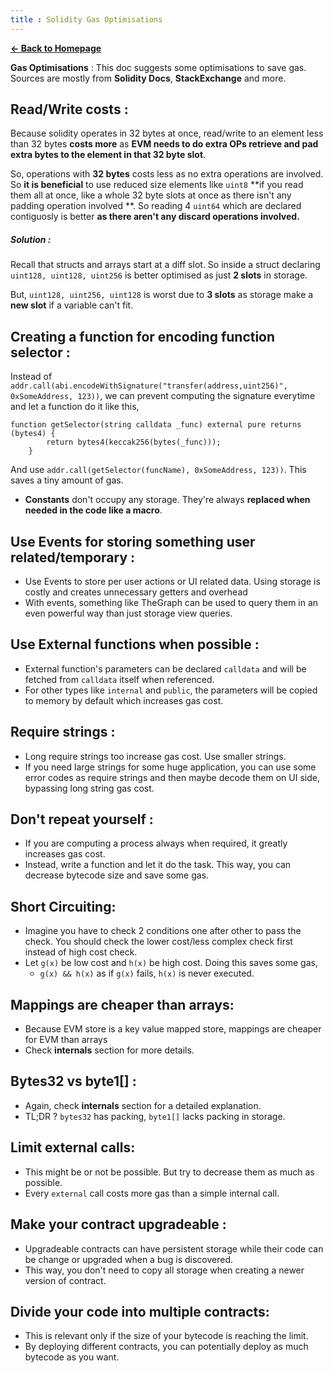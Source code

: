 ```yaml
---
title : Solidity Gas Optimisations
---
```


[**← Back to Homepage**](https://0xpranay.github.io/solidity-notes/)

**Gas Optimisations** : This doc suggests some optimisations to save gas. Sources are mostly from **Solidity Docs**, **StackExchange** and more.

## Read/Write costs : 

Because solidity operates in 32 bytes at once, read/write to an element less than 32 bytes **costs more** as **EVM needs to do extra OPs retrieve and pad extra bytes to the element in that 32 byte slot**.

So, operations with **32 bytes** costs less as no extra operations are involved. So **it is beneficial** to use reduced size elements like `uint8` **if you read them all at once, like a whole 32 byte slots at once as there isn't any padding operation involved **. So reading 4 `uint64` which are declared contiguosly is better **as there aren't any discard operations involved.** 

##### Solution :

Recall that structs and arrays start at a diff slot. So inside a struct declaring `uint128, uint128, uint256` is better optimised as just **2 slots** in storage.

But, `uint128, uint256, uint128` is worst due to **3 slots** as storage make a **new slot** if a variable can't fit.

## Creating a function for encoding function selector : 

Instead of `addr.call(abi.encodeWithSignature("transfer(address,uint256)", 0xSomeAddress, 123))`, we can prevent computing the signature everytime and let a function do it like this,

```solidity
function getSelector(string calldata _func) external pure returns (bytes4) {
        return bytes4(keccak256(bytes(_func)));
    }
```

And use `addr.call(getSelector(funcName), 0xSomeAddress, 123))`. This saves a tiny amount of gas.



- **Constants** don't occupy any storage. They're always **replaced when needed in the code like a macro**. 

## **Use Events for storing something user related/temporary** : 

- Use Events to store per user actions or UI related data. Using storage is costly and creates unnecessary getters and overhead
- With events, something like TheGraph can be used to query them in an even powerful way than just storage view queries.

## **Use External functions when possible** : 

- External function's parameters can be declared `calldata` and will be fetched from `calldata` itself when referenced.
- For other types like `internal` and `public`, the parameters will be copied to memory by default which increases gas cost.

## **Require strings** :

- Long require strings too increase gas cost. Use smaller strings.
- If you need large strings for some huge application, you can use some error codes as require strings and then maybe decode them on UI side, bypassing long string gas cost.

## Don't repeat yourself : 

- If you are computing a process always when required, it greatly increases gas cost. 
- Instead, write a function and let it do the task. This way, you can decrease bytecode size and save some gas.

## **Short Circuiting**:

- Imagine you have to check 2 conditions one after other to pass the check. You should check the lower cost/less complex check first instead of high cost check.
- Let `g(x)` be low cost and `h(x)` be high cost. Doing this saves some gas,
  - `g(x) && h(x)` as if `g(x)` fails, `h(x)` is never executed.

## **Mappings are cheaper than arrays**:

- Because EVM store is a key value mapped store, mappings are cheaper for EVM than arrays
- Check **internals** section for more details.

## **Bytes32 vs byte1[]** : 

- Again, check **internals** section for a detailed explanation.
- TL;DR ? `bytes32` has packing, `byte1[]` lacks packing in storage.

## **Limit external calls:**

- This might be or not be possible. But try to decrease them as much as possible.
- Every `external` call costs more gas than a simple internal call.

## **Make your contract upgradeable** : 

- Upgradeable contracts can have persistent storage while their code can be change or upgraded when a bug is discovered.
- This way, you don't need to copy all storage when creating a newer version of contract.

## Divide your code into multiple contracts:

- This is relevant only if the size of your bytecode is reaching the limit.
- By deploying different contracts, you can potentially deploy as much bytecode as you want.